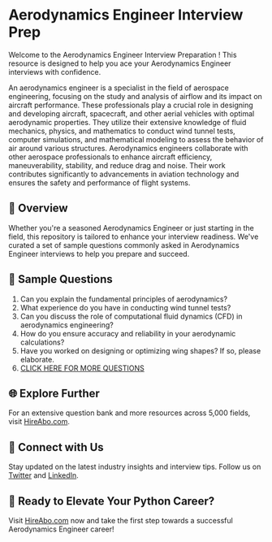 # Aerodynamics Engineer Interview Prep

Welcome to the Aerodynamics Engineer Interview Preparation ! This resource is designed to help you ace your Aerodynamics Engineer interviews with confidence.

An aerodynamics engineer is a specialist in the field of aerospace engineering, focusing on the study and analysis of airflow and its impact on aircraft performance. These professionals play a crucial role in designing and developing aircraft, spacecraft, and other aerial vehicles with optimal aerodynamic properties. They utilize their extensive knowledge of fluid mechanics, physics, and mathematics to conduct wind tunnel tests, computer simulations, and mathematical modeling to assess the behavior of air around various structures. Aerodynamics engineers collaborate with other aerospace professionals to enhance aircraft efficiency, maneuverability, stability, and reduce drag and noise. Their work contributes significantly to advancements in aviation technology and ensures the safety and performance of flight systems.

## 🚀 Overview

Whether you're a seasoned Aerodynamics Engineer or just starting in the field, this repository is tailored to enhance your interview readiness. We've curated a set of sample questions commonly asked in Aerodynamics Engineer interviews to help you prepare and succeed.

## 📝 Sample Questions

1. Can you explain the fundamental principles of aerodynamics?
2. What experience do you have in conducting wind tunnel tests?
3. Can you discuss the role of computational fluid dynamics (CFD) in aerodynamics engineering?
4. How do you ensure accuracy and reliability in your aerodynamic calculations?
5. Have you worked on designing or optimizing wing shapes? If so, please elaborate.
6. [CLICK HERE FOR MORE QUESTIONS](https://hireabo.com/job/3_3_7/Aerodynamics%20Engineer)

## 🌐 Explore Further

For an extensive question bank and more resources across 5,000 fields, visit [HireAbo.com](https://www.hireabo.com).

## 📱 Connect with Us

Stay updated on the latest industry insights and interview tips. Follow us on [Twitter](https://twitter.com/hireabo) and [LinkedIn](https://www.linkedin.com/in/hire-abo-3609972a8/).

## 🚀 Ready to Elevate Your Python Career?

Visit [HireAbo.com](https://www.hireabo.com) now and take the first step towards a successful Aerodynamics Engineer career!